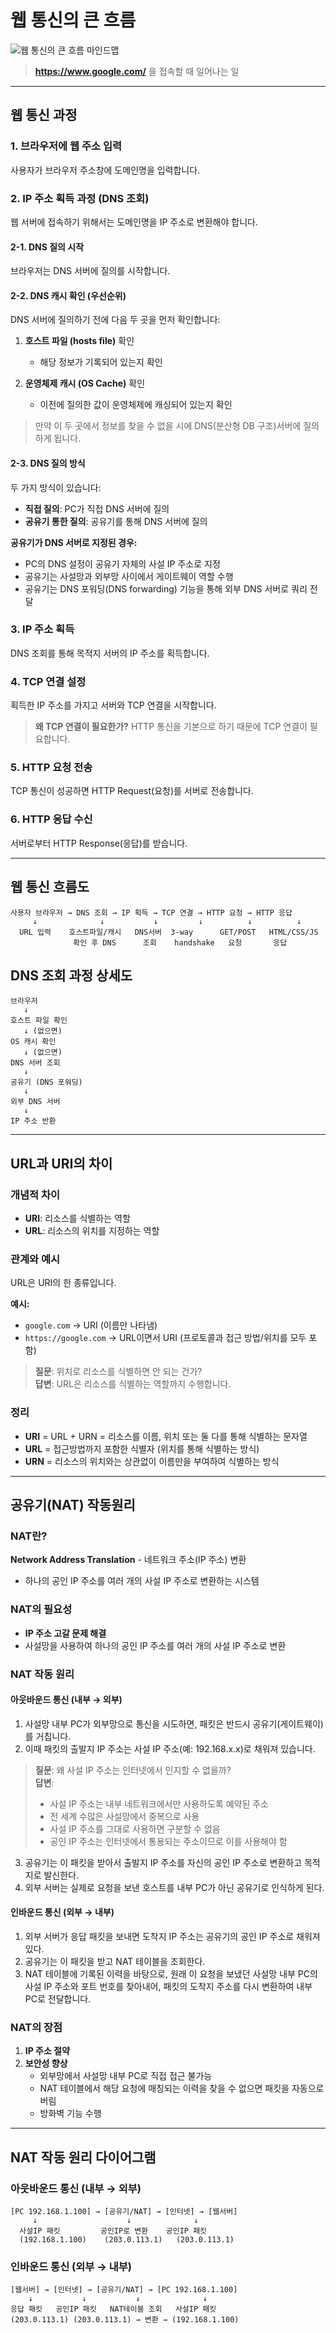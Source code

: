 # 웹 통신의 큰 흐름

![웹 통신의 큰 흐름 마인드맵](웹통신_마인드맵.png)

> **https://www.google.com/** 을 접속할 때 일어나는 일

---

## 웹 통신 과정

### 1. 브라우저에 웹 주소 입력
사용자가 브라우저 주소창에 도메인명을 입력합니다.

### 2. IP 주소 획득 과정 (DNS 조회)
웹 서버에 접속하기 위해서는 도메인명을 IP 주소로 변환해야 합니다.

#### 2-1. DNS 질의 시작
브라우저는 DNS 서버에 질의를 시작합니다.

#### 2-2. DNS 캐시 확인 (우선순위)
DNS 서버에 질의하기 전에 다음 두 곳을 먼저 확인합니다:

1. **호스트 파일 (hosts file)** 확인
   - 해당 정보가 기록되어 있는지 확인
   
2. **운영체제 캐시 (OS Cache)** 확인
   - 이전에 질의한 값이 운영체제에 캐싱되어 있는지 확인

> 만약 이 두 곳에서 정보를 찾을 수 없을 시에 DNS(분산형 DB 구조)서버에 질의하게 됩니다.

#### 2-3. DNS 질의 방식
두 가지 방식이 있습니다:

- **직접 질의**: PC가 직접 DNS 서버에 질의
- **공유기 통한 질의**: 공유기를 통해 DNS 서버에 질의

**공유기가 DNS 서버로 지정된 경우:**
- PC의 DNS 설정이 공유기 자체의 사설 IP 주소로 지정
- 공유기는 사설망과 외부망 사이에서 게이트웨이 역할 수행
- 공유기는 DNS 포워딩(DNS forwarding) 기능을 통해 외부 DNS 서버로 쿼리 전달

### 3. IP 주소 획득
DNS 조회를 통해 목적지 서버의 IP 주소를 획득합니다.

### 4. TCP 연결 설정
획득한 IP 주소를 가지고 서버와 TCP 연결을 시작합니다.

> **왜 TCP 연결이 필요한가?** HTTP 통신을 기본으로 하기 때문에 TCP 연결이 필요합니다.

### 5. HTTP 요청 전송
TCP 통신이 성공하면 HTTP Request(요청)를 서버로 전송합니다.

### 6. HTTP 응답 수신
서버로부터 HTTP Response(응답)를 받습니다.

---

## 웹 통신 흐름도

```
사용자 브라우저 → DNS 조회 → IP 획득 → TCP 연결 → HTTP 요청 → HTTP 응답
     ↓              ↓           ↓         ↓          ↓          ↓
  URL 입력    호스트파일/캐시   DNS서버  3-way      GET/POST   HTML/CSS/JS
              확인 후 DNS      조회    handshake   요청       응답
```

## DNS 조회 과정 상세도

```
브라우저
   ↓
호스트 파일 확인
   ↓ (없으면)
OS 캐시 확인  
   ↓ (없으면)
DNS 서버 조회
   ↓
공유기 (DNS 포워딩)
   ↓
외부 DNS 서버
   ↓
IP 주소 반환
```

---

## URL과 URI의 차이

### 개념적 차이
- **URI**: 리소스를 식별하는 역할
- **URL**: 리소스의 위치를 지정하는 역할

### 관계와 예시
URL은 URI의 한 종류입니다.

**예시:**
- `google.com` → URI (이름만 나타냄)
- `https://google.com` → URL이면서 URI (프로토콜과 접근 방법/위치를 모두 포함)

> **질문**: 위치로 리소스를 식별하면 안 되는 건가?  
> **답변**: URL은 리소스를 식별하는 역할까지 수행합니다.

### 정리
- **URI** = URL + URN = 리소스를 이름, 위치 또는 둘 다를 통해 식별하는 문자열
- **URL** = 접근방법까지 포함한 식별자 (위치를 통해 식별하는 방식)
- **URN** = 리소스의 위치와는 상관없이 이름만을 부여하여 식별하는 방식

---

## 공유기(NAT) 작동원리

### NAT란?
**Network Address Translation** - 네트워크 주소(IP 주소) 변환
- 하나의 공인 IP 주소를 여러 개의 사설 IP 주소로 변환하는 시스템

### NAT의 필요성
- **IP 주소 고갈 문제 해결**
- 사설망을 사용하여 하나의 공인 IP 주소를 여러 개의 사설 IP 주소로 변환

### NAT 작동 원리

#### 아웃바운드 통신 (내부 → 외부)
1. 사설망 내부 PC가 외부망으로 통신을 시도하면, 패킷은 반드시 공유기(게이트웨이)를 거칩니다.
2. 이때 패킷의 출발지 IP 주소는 사설 IP 주소(예: 192.168.x.x)로 채워져 있습니다.

> **질문**: 왜 사설 IP 주소는 인터넷에서 인지할 수 없을까?  
> **답변**: 
> - 사설 IP 주소는 내부 네트워크에서만 사용하도록 예약된 주소
> - 전 세계 수많은 사설망에서 중복으로 사용
> - 사설 IP 주소를 그대로 사용하면 구분할 수 없음
> - 공인 IP 주소는 인터넷에서 통용되는 주소이므로 이를 사용해야 함

3. 공유기는 이 패킷을 받아서 출발지 IP 주소를 자신의 공인 IP 주소로 변환하고 목적지로 발신한다.
4. 외부 서버는 실제로 요청을 보낸 호스트를 내부 PC가 아닌 공유기로 인식하게 된다.

#### 인바운드 통신 (외부 → 내부)
1. 외부 서버가 응답 패킷을 보내면 도착지 IP 주소는 공유기의 공인 IP 주소로 채워져 있다.
2. 공유기는 이 패킷을 받고 NAT 테이블을 조회한다.
3. NAT 테이블에 기록된 이력을 바탕으로, 원래 이 요청을 보냈던 사설망 내부 PC의 사설 IP 주소와 포트 번호를 찾아내어, 패킷의 도착지 주소를 다시 변환하여 내부 PC로 전달합니다.

### NAT의 장점
1. **IP 주소 절약**
2. **보안성 향상**
   - 외부망에서 사설망 내부 PC로 직접 접근 불가능
   - NAT 테이블에서 해당 요청에 매칭되는 이력을 찾을 수 없으면 패킷을 자동으로 버림
   - 방화벽 기능 수행

---

## NAT 작동 원리 다이어그램

### 아웃바운드 통신 (내부 → 외부)
```
[PC 192.168.1.100] → [공유기/NAT] → [인터넷] → [웹서버]
     ↓                    ↓              ↓
  사설IP 패킷         공인IP로 변환    공인IP 패킷
  (192.168.1.100)    (203.0.113.1)   (203.0.113.1)
```

### 인바운드 통신 (외부 → 내부)
```
[웹서버] → [인터넷] → [공유기/NAT] → [PC 192.168.1.100]
    ↓           ↓           ↓              ↓
응답 패킷   공인IP 패킷   NAT테이블 조회   사설IP 패킷
(203.0.113.1) (203.0.113.1) → 변환 → (192.168.1.100)
```

